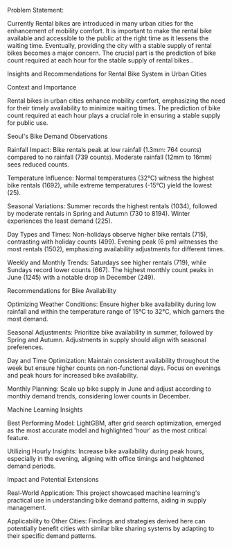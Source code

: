 Problem Statement:  

Currently Rental bikes are introduced in many urban cities for the enhancement of mobility comfort. It is important to make the rental bike available and accessible to the public at the right time as it lessens the waiting time.
Eventually, providing the city with a stable supply of rental bikes becomes a major concern. The crucial part is the prediction of bike count required at each hour for the stable supply of rental bikes..


Insights and Recommendations for Rental Bike System in Urban Cities  

Context and Importance 

Rental bikes in urban cities enhance mobility comfort, emphasizing the need for their timely availability to minimize waiting times. The prediction of bike count required at each hour plays a crucial role in ensuring a stable supply for public use.

Seoul's Bike Demand Observations 

Rainfall Impact: Bike rentals peak at low rainfall (1.3mm: 764 counts) compared to no rainfall (739 counts). Moderate rainfall (12mm to 16mm) sees reduced counts. 

Temperature Influence: Normal temperatures (32°C) witness the highest bike rentals (1692), while extreme temperatures (-15°C) yield the lowest (25). 

Seasonal Variations: Summer records the highest rentals (1034), followed by moderate rentals in Spring and Autumn (730 to 8194). Winter experiences the least demand (225).  

Day Types and Times: Non-holidays observe higher bike rentals (715), contrasting with holiday counts (499). Evening peak (6 pm) witnesses the most rentals (1502), emphasizing availability adjustments for different times. 

Weekly and Monthly Trends: Saturdays see higher rentals (719), while Sundays record lower counts (667). The highest monthly count peaks in June (1245) with a notable drop in December (249). 

Recommendations for Bike Availability  

Optimizing Weather Conditions: Ensure higher bike availability during low rainfall and within the temperature range of 15°C to 32°C, which garners the most demand. 

Seasonal Adjustments: Prioritize bike availability in summer, followed by Spring and Autumn. Adjustments in supply should align with seasonal preferences. 

Day and Time Optimization: Maintain consistent availability throughout the week but ensure higher counts on non-functional days. Focus on evenings and peak hours for increased bike availability. 

Monthly Planning: Scale up bike supply in June and adjust according to monthly demand trends, considering lower counts in December. 

Machine Learning Insights 

Best Performing Model: LightGBM, after grid search optimization, emerged as the most accurate model and highlighted 'hour' as the most critical feature.  

Utilizing Hourly Insights: Increase bike availability during peak hours, especially in the evening, aligning with office timings and heightened demand periods. 
 
Impact and Potential Extensions  


Real-World Application: This project showcased machine learning's practical use in understanding bike demand patterns, aiding in supply management. 



Applicability to Other Cities: Findings and strategies derived here can potentially benefit cities with similar bike sharing systems by adapting to their specific demand patterns.
